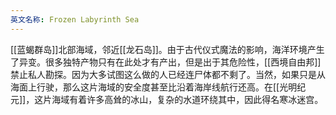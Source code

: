 ```yaml
---
英文名称: Frozen Labyrinth Sea
---
```

[[蓝蝎群岛]]北部海域，邻近[[龙石岛]]。由于古代仪式魔法的影响，海洋环境产生了异变。很多独特产物只有在此处才有产出，但是出于其危险性，[[西境自由邦]]禁止私人勘探。因为大多试图这么做的人已经连尸体都不剩了。当然，如果只是从海面上行驶，那么这片海域的安全度甚至比沿着海岸线航行还高。在[[光明纪元]]，这片海域有着许多高耸的冰山，复杂的水道环绕其中，因此得名寒冰迷宫。
